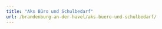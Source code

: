 ```yaml
---
title: "Aks Büro und Schulbedarf"
url: /brandenburg-an-der-havel/aks-buero-und-schulbedarf/
---
```

